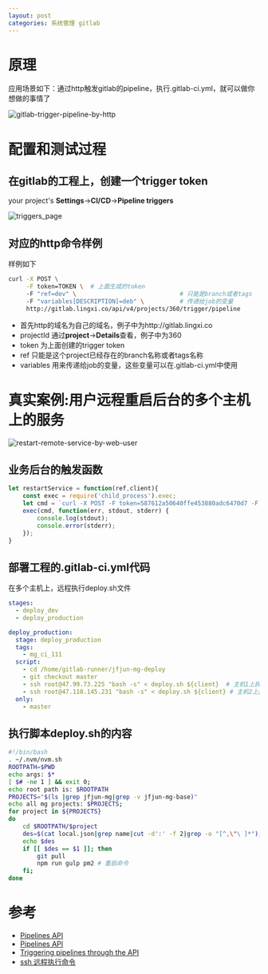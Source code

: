 ```yaml
---
layout: post
categories: 系统管理 gitlab
---
```


# 原理
应用场景如下：通过http触发gitlab的pipeline，执行.gitlab-ci.yml，就可以做你想做的事情了

![gitlab-trigger-pipeline-by-http](http://img.lichangzhen.top/2019/gitlab-trigger-pipeline-by-http.jpg)

# 配置和测试过程

## 在gitlab的工程上，创建一个trigger token
your project's **Settings**->**CI/CD**->**Pipeline triggers**

![triggers_page](https://gitlab.com/help/ci/triggers/img/triggers_page.png)


## 对应的http命令样例
样例如下
```bash
curl -X POST \
     -F token=TOKEN \  # 上面生成的token
     -F "ref=dev" \                             # 只能是branch或者tags
     -F "variables[DESCRIPTION]=deb" \          # 传递给job的变量
     http://gitlab.lingxi.co/api/v4/projects/360/trigger/pipeline
```

- 首先http的域名为自己的域名，例子中为http://gitlab.lingxi.co
- projectId 通过**project**->**Details**查看，例子中为360
- token 为上面创建的trigger token
- ref 只能是这个project已经存在的branch名称或者tags名称
- variables 用来传递给job的变量，这些变量可以在.gitlab-ci.yml中使用

# 真实案例:用户远程重启后台的多个主机上的服务

![restart-remote-service-by-web-user](http://img.lichangzhen.top/2019/restart-remote-service-by-web-user.jpg)

## 业务后台的触发函数
```js
let restartService = function(ref,client){
    const exec = require('child_process').exec;
    let cmd = `curl -X POST -F token=587612a50640ffe453880adc6470d7 -F ref=${ref} -F variables[client]=${client}  http://gitlab.lingxi.co/api/v4/projects/360/trigger/pipeline`
    exec(cmd, function(err, stdout, stderr) {
        console.log(stdout);
        console.error(stderr);
    });
}
```
## 部署工程的.gitlab-ci.yml代码

在多个主机上，远程执行deploy.sh文件
```yaml
stages:
  - deploy_dev
  - deploy_production

deploy_production:
  stage: deploy_production
  tags:
    - mg_ci_111
  script:
    - cd /home/gitlab-runner/jfjun-mg-deploy
    - git checkout master
    - ssh root@47.99.73.225 "bash -s" < deploy.sh ${client}  # 主机1上执行
    - ssh root@47.110.145.231 "bash -s" < deploy.sh ${client} # 主机2上执行
  only:
    - master
```

## 执行脚本deploy.sh的内容

```bash
#!/bin/bash
. ~/.nvm/nvm.sh
ROOTPATH=$PWD
echo args: $*
[ $# -ne 1 ] && exit 0;
echo root path is: $ROOTPATH
PROJECTS="$(ls |grep jfjun-mg|grep -v jfjun-mg-base)"
echo all mg projects: $PROJECTS;
for project in ${PROJECTS}
do
    cd $ROOTPATH/$project
    des=$(cat local.json|grep name|cut -d':' -f 2|grep -o "[^,\"\ ]*");
    echo $des
    if [[ $des == $1 ]]; then
        git pull
        npm run gulp pm2 # 重启命令
    fi;
done
```

# 参考

- [Pipelines API](https://docs.gitlab.com/ee/api/pipelines.html)
- [Pipelines API](https://gitlab.com/help/api/pipelines.md)
- [Triggering pipelines through the API](http://gitlab.comd/help/ci/triggers/README.md)
- [ssh 远程执行命令](https://www.cnblogs.com/youngerger/p/9104144.html)
